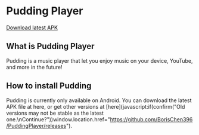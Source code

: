 # Pudding Player

<a id="url_title_latest_apk" class="btn" style="color: black" href="">Download latest APK</a>

## What is Pudding Player

Pudding is a music player that let you enjoy music on your device, YouTube, and more in the future!

## How to install Pudding

Pudding is currently only available on Android.  You can download the latest APK file at <a id="url_latest_apk">here</a>, or get other versions at [here](javascript:if(confirm("Old versions may not be stable as the latest one.\nContinue?"))window.location.href="https://github.com/BorisChen396/PuddingPlayer/releases").
